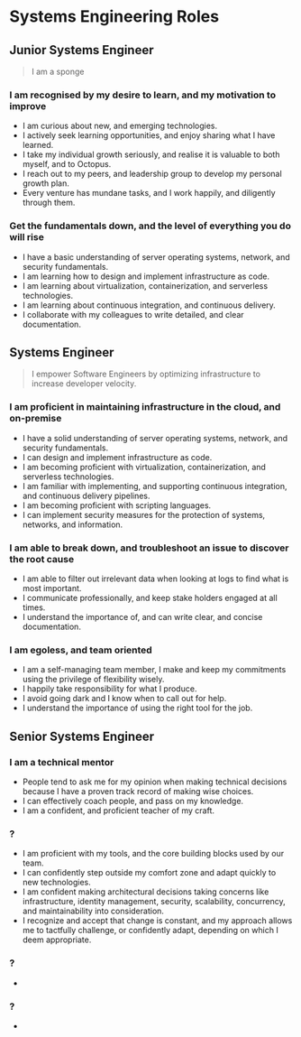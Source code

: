 # Systems Engineering Roles

## Junior Systems Engineer

> I am a sponge

### I am recognised by my desire to learn, and my motivation to improve

- I am curious about new, and emerging technologies.
- I actively seek learning opportunities, and enjoy sharing what I have learned.
- I take my individual growth seriously, and realise it is valuable to both myself, and to Octopus.
- I reach out to my peers, and leadership group to develop my personal growth plan.
- Every venture has mundane tasks, and I work happily, and diligently through them.

### Get the fundamentals down, and the level of everything you do will rise

- I have a basic understanding of server operating systems, network, and security fundamentals.
- I am learning how to design and implement infrastructure as code.
- I am learning about virtualization, containerization, and serverless technologies.
- I am learning about continuous integration, and continuous delivery.
- I collaborate with my colleagues to write detailed, and clear documentation.

## Systems Engineer

> I empower Software Engineers by optimizing infrastructure to increase developer velocity.

### I am proficient in maintaining infrastructure in the cloud, and on-premise

- I have a solid understanding of server operating systems, network, and security fundamentals.
- I can design and implement infrastructure as code.
- I am becoming proficient with virtualization, containerization, and serverless technologies.
- I am familiar with implementing, and supporting continuous integration, and continuous delivery pipelines.
- I am becoming proficient with scripting languages.
- I can implement security measures for the protection of systems, networks, and information.

### I am able to break down, and troubleshoot an issue to discover the root cause

- I am able to filter out irrelevant data when looking at logs to find what is most important.
- I communicate professionally, and keep stake holders engaged at all times.
- I understand the importance of, and can write clear, and concise documentation.

### I am egoless, and team oriented

- I am a self-managing team member, I make and keep my commitments using the privilege of flexibility wisely.
- I happily take responsibility for what I produce.
- I avoid going dark and I know when to call out for help.
- I understand the importance of using the right tool for the job.

## Senior Systems Engineer

> 

### I am a technical mentor

- People tend to ask me for my opinion when making technical decisions because I have a proven track record of making wise choices.
- I can effectively coach people, and pass on my knowledge.
- I am a confident, and proficient teacher of my craft.

### ?

- I am proficient with my tools, and the core building blocks used by our team.
- I can confidently step outside my comfort zone and adapt quickly to new technologies.
- I am confident making architectural decisions taking concerns like infrastructure, identity management, security, scalability, concurrency, and maintainability into consideration.
- I recognize and accept that change is constant, and my approach allows me to tactfully challenge, or confidently adapt, depending on which I deem appropriate.

### ?

- 

### ?

- 
